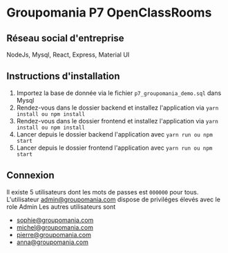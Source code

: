 # Groupomania P7 OpenClassRooms

## Réseau social d'entreprise

NodeJs, Mysql, React, Express, Material UI

## Instructions d'installation
1. Importez la base de donnée via le fichier `p7_groupomania_demo.sql` dans Mysql
2. Rendez-vous dans le dossier backend et installez l'application via `yarn install ou npm install`
3. Rendez-vous dans le dossier frontend et installez l'application via `yarn install ou npm install`
4. Lancer depuis le dossier backend l'application avec `yarn run ou npm start`
5. Lancer depuis le dossier frontend l'application avec `yarn run ou npm start`

## Connexion
Il existe 5 utilisateurs dont les mots de passes est `000000` pour tous.
L'utilisateur admin@groupomania.com dispose de priviléges élevés avec le role Admin
Les autres utilisateurs sont
- sophie@groupomania.com
- michel@groupomania.com
- pierre@groupomania.com
- anna@groupomania.com
